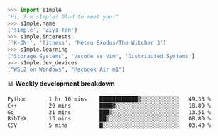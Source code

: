 ```python
>>> import s1mple
"Hi, I'm s1mple! Glad to meet you!"
>>> s1mple.name
('s1mple', 'Ziy1-Tan')
>>> s1mple.interests
['K-ON!', 'fitness', 'Metro Exodus/The Witcher 3']
>>> s1mple.learning
['Storage Systems', 'Vscode as Vim', 'Distributed Systems']
>>> s1mple.dev_devices
["WSL2 on Windows", "Macbook Air m1"]
```
📊 **Weekly development breakdown**
<!--START_SECTION:waka-->

```txt
Python       1 hr 16 mins    ████████████▒░░░░░░░░░░░░   49.33 %
C++          29 mins         ████▓░░░░░░░░░░░░░░░░░░░░   18.89 %
Go           21 mins         ███▒░░░░░░░░░░░░░░░░░░░░░   13.51 %
BibTeX       13 mins         ██▒░░░░░░░░░░░░░░░░░░░░░░   08.80 %
CSV          5 mins          █░░░░░░░░░░░░░░░░░░░░░░░░   03.43 %
```

<!--END_SECTION:waka-->
